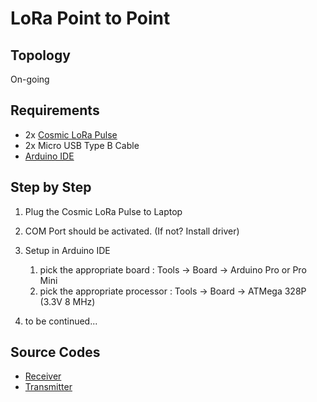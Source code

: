 # LoRa Point to Point

## Topology

On-going

## Requirements

* 2x [Cosmic LoRa Pulse](https://www.tokopedia.com/cosmic-iot/lora-arduino-development-board-915-mhz-915mhz-antenna-lora-pulse-v1)
* 2x Micro USB Type B Cable
* [Arduino IDE](https://www.arduino.cc/en/software)

## Step by Step

1. Plug the Cosmic LoRa Pulse to Laptop
2. COM Port should be activated. (If not? Install driver)
3. Setup in Arduino IDE
   1. pick the appropriate board : Tools -> Board -> Arduino Pro or Pro Mini
   2. pick the appropriate processor : Tools -> Board -> ATMega 328P (3.3V 8 MHz)

4. to be continued...

## Source Codes

* [Receiver](examples/LoRa_P2P_Receiver/LoRa_P2P_Receiver.ino)
* [Transmitter](examples/LoRa_P2P_Transmitter/LoRa_P2P_Transmitter.ino)